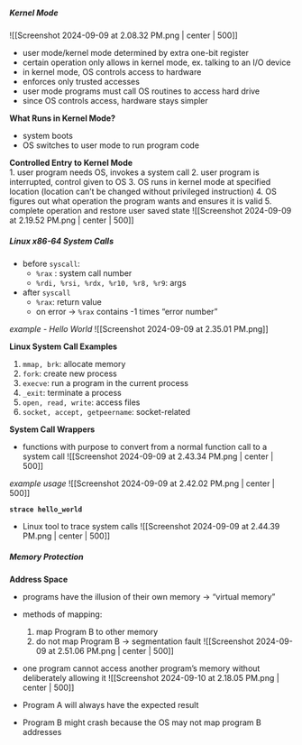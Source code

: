 ##### Kernel Mode
![[Screenshot 2024-09-09 at 2.08.32 PM.png | center | 500]]
- user mode/kernel mode determined by extra one-bit register
- certain operation only allows in kernel mode, ex. talking to an I/O device
- in kernel mode, OS controls access to hardware
- enforces only trusted accesses
- user mode programs must call OS routines to access hard drive
- since OS controls access, hardware stays simpler

**What Runs in Kernel Mode?**
- system boots
- OS switches to user mode to run program code

**Controlled Entry to Kernel Mode**\
	1. user program needs OS, invokes a system call
	2. user program is interrupted, control given to OS
	3. OS runs in kernel mode at specified location (location can’t be changed without privileged instruction)
	4. OS figures out what operation the program wants and ensures it is valid
	5. complete operation and restore user saved state
![[Screenshot 2024-09-09 at 2.19.52 PM.png | center | 500]]
##### Linux x86-64 System Calls
- before `syscall`:
	- `%rax` : system call number
	- `%rdi, %rsi, %rdx, %r10, %r8, %r9`: args
- after `syscall`
	- `%rax`: return value
	- on error → `%rax` contains -1 times “error number”

*example - Hello World*
![[Screenshot 2024-09-09 at 2.35.01 PM.png]]

**Linux System Call Examples**
1. `mmap, brk`: allocate memory
2. `fork`: create new process
3. `execve`: run a program in the current process
4. `_exit`: terminate a process
5. `open, read, write`: access files
6. `socket, accept, getpeername`: socket-related

**System Call Wrappers**
- functions with purpose to convert from a normal function call to a system call
![[Screenshot 2024-09-09 at 2.43.34 PM.png | center | 500]]

*example usage*
![[Screenshot 2024-09-09 at 2.42.02 PM.png | center | 500]]

**`strace hello_world`**
- Linux tool to trace system calls
![[Screenshot 2024-09-09 at 2.44.39 PM.png | center | 500]]
##### Memory Protection
**Address Space**
- programs have the illusion of their own memory → “virtual memory”
- methods of mapping:
	1. map Program B to other memory
	2. do not map Program B → segmentation fault
![[Screenshot 2024-09-09 at 2.51.06 PM.png | center | 500]]

- one program cannot access another program’s memory without deliberately allowing it
![[Screenshot 2024-09-10 at 2.18.05 PM.png | center | 500]]
- Program A will always have the expected result
- Program B might crash because the OS may not map program B addresses
